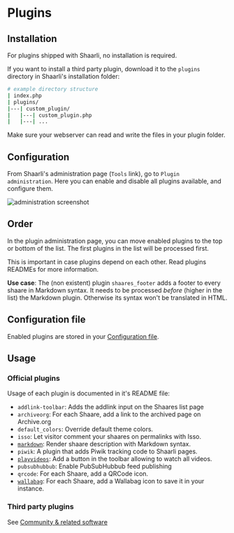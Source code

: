 # Plugins

## Installation

For plugins shipped with Shaarli, no installation is required.

If you want to install a third party plugin, download it to the `plugins` directory in Shaarli's installation folder:

```bash
# example directory structure
| index.php
| plugins/
|---| custom_plugin/
|   |---| custom_plugin.php
|   |---| ...

```

Make sure your webserver can read and write the files in your plugin folder.


## Configuration

From Shaarli's administration page (`Tools` link), go to `Plugin administration`. Here you can enable and disable all plugins available, and configure them.

![administration screenshot](https://camo.githubusercontent.com/5da68e191969007492ca0fbeb25f3b2357b748cc/687474703a2f2f692e696d6775722e636f6d2f766837544643712e706e67)


## Order

In the plugin administration page, you can move enabled plugins to the top or bottom of the list. The first plugins in the list will be processed first.

This is important in case plugins depend on each other. Read plugins READMEs for more information.

**Use case**: The (non existent) plugin `shaares_footer` adds a footer to every shaare in Markdown syntax. It needs to be processed *before* (higher in the list) the Markdown plugin. Otherwise its syntax won't be translated in HTML.


## Configuration file

Enabled plugins are stored in your [Configuration file](Shaarli-configuration).

## Usage

### Official plugins

Usage of each plugin is documented in it's README file:

 * `addlink-toolbar`: Adds the addlink input on the Shaares list page
 * `archiveorg`: For each Shaare, add a link to the archived page on Archive.org
 * `default_colors`: Override default theme colors.
 * `isso`: Let visitor comment your shaares on permalinks with Isso.
 * [`markdown`](https://github.com/shaarli/Shaarli/blob/master/plugins/markdown/README.md): Render shaare description with Markdown syntax.
 * `piwik`: A plugin that adds Piwik tracking code to Shaarli pages.
 * [`playvideos`](https://github.com/shaarli/Shaarli/blob/master/plugins/playvideos/README.md): Add a button in the toolbar allowing to watch all videos.
 * `pubsubhubbub`: Enable PubSubHubbub feed publishing
 * `qrcode`: For each Shaare, add a QRCode icon.
 * [`wallabag`](https://github.com/shaarli/Shaarli/blob/master/plugins/wallabag/README.md):  For each Shaare, add a Wallabag icon to save it in your instance.


### Third party plugins

See [Community & related software](https://shaarli.readthedocs.io/en/master/Community-and-related-software/)
